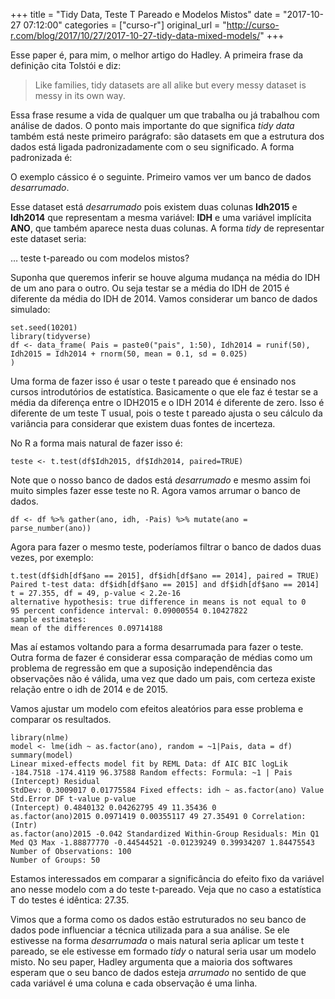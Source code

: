 +++
title = "Tidy Data, Teste T Pareado e Modelos Mistos"
date = "2017-10-27 07:12:00"
categories = ["curso-r"]
original_url = "http://curso-r.com/blog/2017/10/27/2017-10-27-tidy-data-mixed-models/"
+++

<p>
Esse paper é, para mim, o melhor artigo do Hadley. A primeira frase da
definição cita Tolstói e diz:
</p>
<blockquote>
<p>
Like families, tidy datasets are all alike but every messy dataset is
messy in its own way.
</p>
</blockquote>
<p>
Essa frase resume a vida de qualquer um que trabalha ou já trabalhou com
análise de dados. O ponto mais importante do que significa <em>tidy
data</em> também está neste primeiro parágrafo: são datasets em que a
estrutura dos dados está ligada padronizadamente com o seu significado.
A forma padronizada é:
</p>
<p>
O exemplo cássico é o seguinte. Primeiro vamos ver um banco de dados
<em>desarrumado</em>.
</p>
<p>
Esse dataset está <em>desarrumado</em> pois existem duas colunas
<strong>Idh2015</strong> e <strong>Idh2014</strong> que representam a
mesma variável: <strong>IDH</strong> e uma variável implícita
<strong>ANO</strong>, que também aparece nesta duas colunas. A forma
<em>tidy</em> de representar este dataset seria:
</p>
<p>
… teste t-pareado ou com modelos mistos?
</p>
<p>
Suponha que queremos inferir se houve alguma mudança na média do IDH de
um ano para o outro. Ou seja testar se a média do IDH de 2015 é
diferente da média do IDH de 2014. Vamos considerar um banco de dados
simulado:
</p>
<pre class="r"><code>set.seed(10201)
library(tidyverse)
df &lt;- data_frame( Pais = paste0(&quot;pais&quot;, 1:50), Idh2014 = runif(50), Idh2015 = Idh2014 + rnorm(50, mean = 0.1, sd = 0.025)
)</code></pre>
<p>
Uma forma de fazer isso é usar o teste t pareado que é ensinado nos
cursos introdutórios de estatística. Basicamente o que ele faz é testar
se a média da diferença entre o IDH2015 e o IDH 2014 é diferente de
zero. Isso é diferente de um teste T usual, pois o teste t pareado
ajusta o seu cálculo da variância para considerar que existem duas
fontes de incerteza.
</p>
<p>
No R a forma mais natural de fazer isso é:
</p>
<pre class="r"><code>teste &lt;- t.test(df$Idh2015, df$Idh2014, paired=TRUE)</code></pre>
<p>
Note que o nosso banco de dados está <em>desarrumado</em> e mesmo assim
foi muito simples fazer esse teste no R. Agora vamos arrumar o banco de
dados.
</p>
<pre class="r"><code>df &lt;- df %&gt;% gather(ano, idh, -Pais) %&gt;% mutate(ano = parse_number(ano))</code></pre>
<p>
Agora para fazer o mesmo teste, poderíamos filtrar o banco de dados duas
vezes, por exemplo:
</p>
<pre class="r"><code>t.test(df$idh[df$ano == 2015], df$idh[df$ano == 2014], paired = TRUE) Paired t-test data: df$idh[df$ano == 2015] and df$idh[df$ano == 2014]
t = 27.355, df = 49, p-value &lt; 2.2e-16
alternative hypothesis: true difference in means is not equal to 0
95 percent confidence interval: 0.09000554 0.10427822
sample estimates:
mean of the differences 0.09714188 </code></pre>
<p>
Mas aí estamos voltando para a forma desarrumada para fazer o teste.
Outra forma de fazer é considerar essa comparação de médias como um
problema de regressão em que a suposição independência das observações
não é válida, uma vez que dado um pais, com certeza existe relação entre
o idh de 2014 e de 2015.
</p>
<p>
Vamos ajustar um modelo com efeitos aleatórios para esse problema e
comparar os resultados.
</p>
<pre class="r"><code>library(nlme)
model &lt;- lme(idh ~ as.factor(ano), random = ~1|Pais, data = df)
summary(model)
Linear mixed-effects model fit by REML Data: df AIC BIC logLik -184.7518 -174.4119 96.37588 Random effects: Formula: ~1 | Pais (Intercept) Residual
StdDev: 0.3009017 0.01775584 Fixed effects: idh ~ as.factor(ano) Value Std.Error DF t-value p-value
(Intercept) 0.4840132 0.04262795 49 11.35436 0
as.factor(ano)2015 0.0971419 0.00355117 49 27.35491 0 Correlation: (Intr)
as.factor(ano)2015 -0.042 Standardized Within-Group Residuals: Min Q1 Med Q3 Max -1.88877770 -0.44544521 -0.01239249 0.39934207 1.84475543 Number of Observations: 100
Number of Groups: 50 </code></pre>
<p>
Estamos interessados em comparar a significância do efeito fixo da
variável ano nesse modelo com a do teste t-pareado. Veja que no caso a
estatística T do testes é idêntica: 27.35.
</p>
<p>
Vimos que a forma como os dados estão estruturados no seu banco de dados
pode influenciar a técnica utilizada para a sua análise. Se ele
estivesse na forma <em>desarrumada</em> o mais natural seria aplicar um
teste t pareado, se ele estivesse em formado <em>tidy</em> o natural
seria usar um modelo misto. No seu paper, Hadley argumenta que a maioria
dos softwares esperam que o seu banco de dados esteja <em>arrumado</em>
no sentido de que cada variável é uma coluna e cada observação é uma
linha.
</p>

